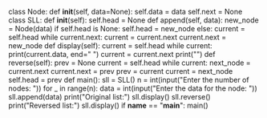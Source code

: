 class Node:
    def __init__(self, data=None):
        self.data = data
        self.next = None
class SLL:
    def __init__(self):
        self.head = None
    def append(self, data):
        new_node = Node(data)
        if self.head is None:
            self.head = new_node
        else:
            current = self.head
            while current.next:
                current = current.next
            current.next = new_node
    def display(self):
        current = self.head
        while current:
            print(current.data, end="  ")
            current = current.next
        print("")
    def reverse(self):
        prev = None
        current = self.head
        while current:
            next_node = current.next
            current.next = prev
            prev = current
            current = next_node
        self.head = prev
def main():
    sll = SLL()
    n = int(input("Enter the number of nodes: "))
    for _ in range(n):
        data = int(input("Enter the data for the node: "))
        sll.append(data)
    print("Original list:")
    sll.display()
    sll.reverse()
    print("Reversed list:")
    sll.display()
if __name__ == "__main__":
    main()
